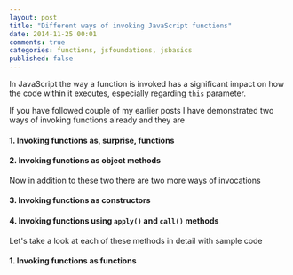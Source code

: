 ```yaml
---
layout: post
title: "Different ways of invoking JavaScript functions"
date: 2014-11-25 00:01
comments: true
categories: functions, jsfoundations, jsbasics
published: false
---
```


In JavaScript the way a function is invoked has a significant impact on how the code within it executes, especially regarding <code>this</code> parameter.

If you have followed couple of my earlier posts I have demonstrated two ways of invoking functions already and they are
#### 1. Invoking functions as, surprise, functions
#### 2. Invoking functions as object methods

Now in addition to these two there are two more ways of invocations
#### 3. Invoking functions as constructors
#### 4. Invoking functions using <code>apply()</code> and <code>call()</code> methods

Let's take a look at each of these methods in detail with sample code

#### 1. Invoking functions as functions


